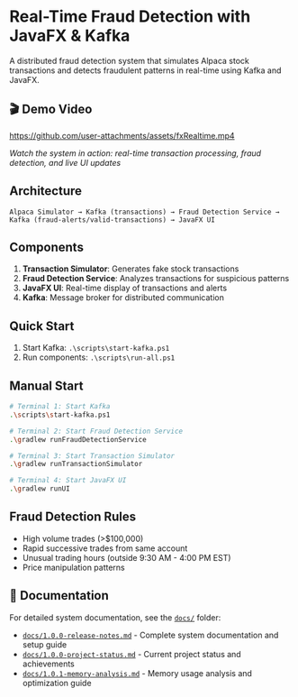 # Real-Time Fraud Detection with JavaFX & Kafka

A distributed fraud detection system that simulates Alpaca stock transactions and detects fraudulent patterns in real-time using Kafka and JavaFX.

## 🎬 Demo Video

https://github.com/user-attachments/assets/fxRealtime.mp4

*Watch the system in action: real-time transaction processing, fraud detection, and live UI updates*

## Architecture

```
Alpaca Simulator → Kafka (transactions) → Fraud Detection Service → Kafka (fraud-alerts/valid-transactions) → JavaFX UI
```

## Components

1. **Transaction Simulator**: Generates fake stock transactions
2. **Fraud Detection Service**: Analyzes transactions for suspicious patterns
3. **JavaFX UI**: Real-time display of transactions and alerts
4. **Kafka**: Message broker for distributed communication

## Quick Start

1. Start Kafka: `.\scripts\start-kafka.ps1`
2. Run components: `.\scripts\run-all.ps1`

## Manual Start

```bash
# Terminal 1: Start Kafka
.\scripts\start-kafka.ps1

# Terminal 2: Start Fraud Detection Service
.\gradlew runFraudDetectionService

# Terminal 3: Start Transaction Simulator
.\gradlew runTransactionSimulator

# Terminal 4: Start JavaFX UI
.\gradlew runUI
```

## Fraud Detection Rules

- High volume trades (>$100,000)
- Rapid successive trades from same account
- Unusual trading hours (outside 9:30 AM - 4:00 PM EST)
- Price manipulation patterns

## 📁 Documentation

For detailed system documentation, see the [`docs/`](./docs/) folder:

- [`docs/1.0.0-release-notes.md`](./docs/1.0.0-release-notes.md) - Complete system documentation and setup guide
- [`docs/1.0.0-project-status.md`](./docs/1.0.0-project-status.md) - Current project status and achievements
- [`docs/1.0.1-memory-analysis.md`](./docs/1.0.1-memory-analysis.md) - Memory usage analysis and optimization guide
